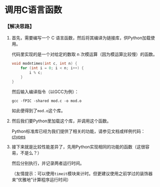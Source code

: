 # 调用C语言函数

### 【解决思路】

1. 首先，需要编写一个 C 语言函数，然后将其编译为链接库，供Python加载使用。

   代码里实现的是一个对给定的数取 n 次模运算（因为模运算比较慢）的函数。

   ```C
   void modntimes(int c, int n) {
       for (int i = 0; i < n; i++) {
           i % c;
       }
   }
   ```

   然后输入编译指令（以GCC为例）：

   ```
   gcc -fPIC -shared mod.c -o mod.o
   ```

    如此便得到了`mod.o`这个库。

2. 然后我们要Python里加载这个库，并调用这个函数。

   Python标准库已经为我们提供了相关的功能，请参见文档或样例代码：[ctypes](https://docs.python.org/3.5/library/ctypes.html)

3. 接下来就是比较性能差异了，先用Python实现相同的功能的函数（这很容易，不是么？）

   然后分别执行，并记录两者运行时间。

   （友情提示：可以使用`timeit`模块来计时。但更建议使用之前学过的装饰器来“优雅地”计算程序运行时间）

